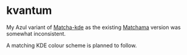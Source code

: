 # kvantum

My Azul variant of [Matcha-kde](https://github.com/vinceliuice/Matcha-kde) as the existing [Matchama](https://gitlab.com/cscs/matchama-kde) version was somewhat inconsistent.

A matching KDE colour scheme is planned to follow.
